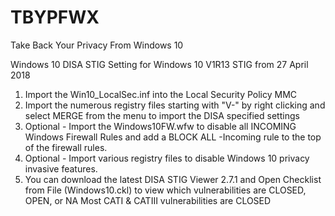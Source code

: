 # TBYPFWX
Take Back Your Privacy From Windows 10

Windows 10 DISA STIG Setting for Windows 10 V1R13 STIG from 27 April 2018
1)  Import the Win10_LocalSec.inf into the Local Security Policy MMC
2)  Import the numerous registry files starting with "V-" by right clicking and select MERGE from the menu to import the DISA specified settings
3) Optional - Import the Windows10FW.wfw to disable all INCOMING Windows Firewall Rules and add a BLOCK ALL -Incoming rule to the top of the firewall rules.
4) Optional - Import various registry files to disable Windows 10 privacy invasive features.
5) You can download the latest DISA STIG Viewer 2.7.1 and Open Checklist from File (Windows10.ckl) to view which vulnerabilities are CLOSED, OPEN, or NA
Most CATI & CATIII vulnerabilities are CLOSED
